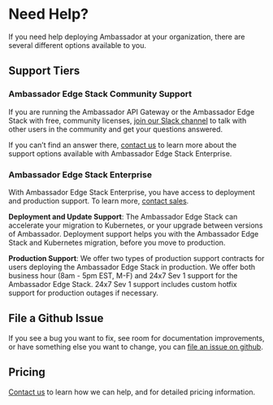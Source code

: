 # Need Help?

If you need help deploying Ambassador at your organization, there are several different options available to you.

## Support Tiers

### Ambassador Edge Stack Community Support

If you are running the Ambassador API Gateway or the Ambassador Edge Stack with free, community licenses, [join our Slack channel](https://a8r.io/Slack) to talk with other users in the community and get your questions answered.

If you can’t find an answer there, [contact us](/contact) to learn more about the support options available with Ambassador Edge Stack Enterprise.

### Ambassador Edge Stack Enterprise

With Ambassador Edge Stack Enterprise, you have access to deployment and production support. To learn more, [contact sales](/contact).

**Deployment and Update Support**: The Ambassador Edge Stack can accelerate your migration to Kubernetes, or your upgrade between versions of Ambassador. Deployment support helps you with the Ambassador Edge Stack and Kubernetes migration, before you move to production.

**Production Support**: We offer two types of production support contracts for users deploying the Ambassador Edge Stack in production. We offer both business hour (8am - 5pm EST, M-F) and 24x7 Sev 1 support for the Ambassador Edge Stack. 24x7 Sev 1 support includes custom hotfix support for production outages if necessary.

## File a Github Issue

If you see a bug you want to fix, see room for documentation improvements, or have something else you want to change, you can [file an issue on github](https://github.com/datawire/ambassador/issues/new).

## Pricing

[Contact us](/contact) to learn how we can help, and for detailed pricing information.
